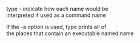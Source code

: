 type - indicate how each name would be  
       interpreted if used as a command name  

 If the -a option is used, type prints all of   
 the places that contain an executable named name  

